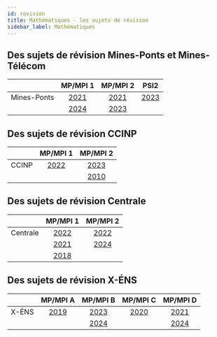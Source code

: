 ```yaml
---
id: revision
title: Mathématiques - les sujets de révision
sidebar_label: Mathématiques
---
```


## Des sujets de révision Mines-Ponts et Mines-Télécom

||MP/MPI 1|MP/MPI 2|PSI2|
|-|:-:|:-:|:-:|
|Mines-Ponts|[2021](http://einexau.cluster028.hosting.ovh.net/site/math/Concours_Commun_Mines-Ponts_(CCMP)_2021_MP_Mathematiques_1_e.pdf)|[2021](http://einexau.cluster028.hosting.ovh.net/site/math/Concours_Commun_Mines-Ponts_(CCMP)_2021_MP_Mathematiques_2_e.pdf)|[2023](http://einexau.cluster028.hosting.ovh.net/site/math/Concours_Commun_Mines-Ponts_(CCMP)_2023_PSI_Mathematiques_2_e.pdf)|
||[2024](http://einexau.cluster028.hosting.ovh.net/site/math/Concours_Commun_Mines-Ponts_(CCMP)_2024_MP-MPI_Mathematiques_1_e.pdf)|[2023](http://einexau.cluster028.hosting.ovh.net/site/math/Concours_Commun_Mines-Ponts_(CCMP)_2023_MP-MPI_Mathematiques_2_e.pdf)||


## Des sujets de révision CCINP

||MP/MPI 1|MP/MPI 2|
|-|:-:|:-:|
|CCINP|[2022](http://einexau.cluster028.hosting.ovh.net/site/math/Concours_Commun_Polytechniques_(CCINP)_2022_MP_Mathematiques_2_e.pdf)|[2023](http://einexau.cluster028.hosting.ovh.net/site/math/Concours_Commun_Polytechniques_(CCINP)_2023_MPI_Mathematiques_1_e.pdf)|
|||[2010](http://einexau.cluster028.hosting.ovh.net/site/math/Concours_Commun_Polytechniques_(CCINP)_2010_MP_Mathematiques_2_e.pdf)|


## Des sujets de révision Centrale

||MP/MPI 1|MP/MPI 2|
|-|:-:|:-:|
|Centrale|[2022](http://einexau.cluster028.hosting.ovh.net/site/math/CentraleSupelec_2022_MP_Mathematiques_1_e.pdf)|[2022](http://einexau.cluster028.hosting.ovh.net/site/math/CentraleSupelec_2022_MP_Mathematiques_2_e.pdf)|
||[2021](http://einexau.cluster028.hosting.ovh.net/site/math/CentraleSupelec_2021_MP_Mathematiques_1_e.pdf)|[2024](http://einexau.cluster028.hosting.ovh.net/site/math/CentraleSupelec_2024_MP-MPI_Mathematiques_2_e.pdf)|
||[2018](http://einexau.cluster028.hosting.ovh.net/site/math/CentraleSupelec_2018_MP_Mathematiques_1_e.pdf)||



## Des sujets de révision X-ÉNS

||MP/MPI A|MP/MPI B|MP/MPI C|MP/MPI D|
|-|:-:|:-:|:-:|:-:|
|X-ÉNS|[2019](http://einexau.cluster028.hosting.ovh.net/site/math/Banque_X-ENS_2019_MP_Mathematiques_A_e.pdf)|[2023](http://einexau.cluster028.hosting.ovh.net/site/math/Banque_X-ENS_2023_MP-MPI_Mathematiques_B_e.pdf)|[2020](http://einexau.cluster028.hosting.ovh.net/site/math/Banque_X-ENS_2020_MP_Mathematiques_C_e.pdf)|[2021](http://einexau.cluster028.hosting.ovh.net/site/math/Banque_X-ENS_2021_MP_Mathematiques_D_e.pdf)|
|||[2024](http://einexau.cluster028.hosting.ovh.net/site/math/Banque_X-ENS_2024_MP-MPI_Mathematiques_B_e.pdf)||[2024](http://einexau.cluster028.hosting.ovh.net/site/math/Banque_X-ENS_2024_MP_Mathematiques_D_e.pdf)|





